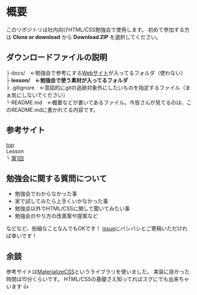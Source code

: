 # 概要
このリポジトリは社内向けHTML/CSS勉強会で使用します。
初めて参加する方は **Clone or download** から **Download ZIP** を選択してください。

## ダウンロードファイルの説明
├ docs/　←勉強会で参考にする[Webサイト](https://ryoster.github.io/study-html/index.html)が入ってるフォルダ（使わない）  
├ **lesson/　←勉強会で使う素材が入ってるフォルダ**  
├ .gitignore　←意図的にgitの追跡対象外にしたいものを指定するファイル（まぁ気にしないでください）  
└ README.md　←概要などが書いてあるファイル。今皆さんが見てるのは、このREADME.mdに書かれてる内容です。

## 参考サイト
[top](https://ryoster.github.io/study-html/index.html)  
Lesson  
  └ [第1回](https://ryoster.github.io/study-html/20170526.html)  

## 勉強会に関する質問について
- 勉強会でわからなかった事
- 家で試してみたら上手くいかなかった事
- 勉強会以外でHTML/CSSに関して聞いてみたい事
- 勉強会のやり方の改善案や提案など

などなど、些細なことなんでもOKです！
[issue](https://github.com/ryoster/study-html/issues)にバシバシとご寄稿いただければ幸いです！

## 余談
参考サイトは[MaterializeCSS](http://materializecss.com/about.html)というライブラリを使いました。
実装に掛かった時間は15分くらいです。
HTML/CSSの基礎さえ知ってればスグにでも出来ちゃいます :+1:
